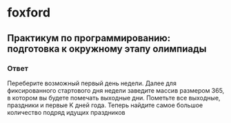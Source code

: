# foxford
## Практикум по программированию: подготовка к окружному этапу олимпиады ##
### Ответ ###
Переберите возможный первый день недели. Далее для фиксированного стартового дня недели заведите массив размером 365, в котором вы будете помечать выходные дни. Пометьте все выходные, праздники и первые K дней года. Теперь найдите самое большое количество подряд идущих праздников

 